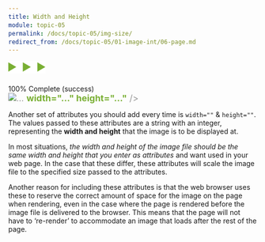 ```yaml
---
title: Width and Height
module: topic-05
permalink: /docs/topic-05/img-size/
redirect_from: /docs/topic-05/01-image-int/06-page.md
---
```


<img src="./../../../img/arrow-divider.svg" style="width: 75px; border: none; margin: 0px 0 20px 0" />


<div class="panel panel-success">
  <div class="progress" style="margin-bottom: 0; border-bottom-left-radius: 0; border-bottom-right-radius: 0;">
    <div class="progress-bar progress-bar-success progress-bar-striped" role="progressbar" aria-valuenow="100" aria-valuemin="0" aria-valuemax="100" style="width: 100%">
      <span class="sr-only">100% Complete (success)</span>
    </div>
  </div>
  <div class="panel-body">
    <p style="font-size: large; margin: 0;"><span style="color: #999"><img src="#" alt="..." title="..."</span> <span style="color: #79AF33; font-weight: bold;">width="..." height="..."</span> <span style="color: #999">/></span></p>
  </div>
</div>



Another set of attributes you should add every time is `width=""` & `height=""`. The values passed to these attributes are a string with an integer, representing the **width and height** that the image is to be displayed at.

In most situations, _the width and height of the image file should be the same width and height that you enter as attributes_ and want used in your web page. In the case that these differ, these attributes will scale the image file to the specified size passed to the attributes.

Another reason for including these attributes is that the web browser uses these to reserve the correct amount of space for the image on the page when rendering, even in the case where the page is rendered before the image file is delivered to the browser. This means that the page will not have to ‘re-render’ to accommodate an image that loads after the rest of the page.
